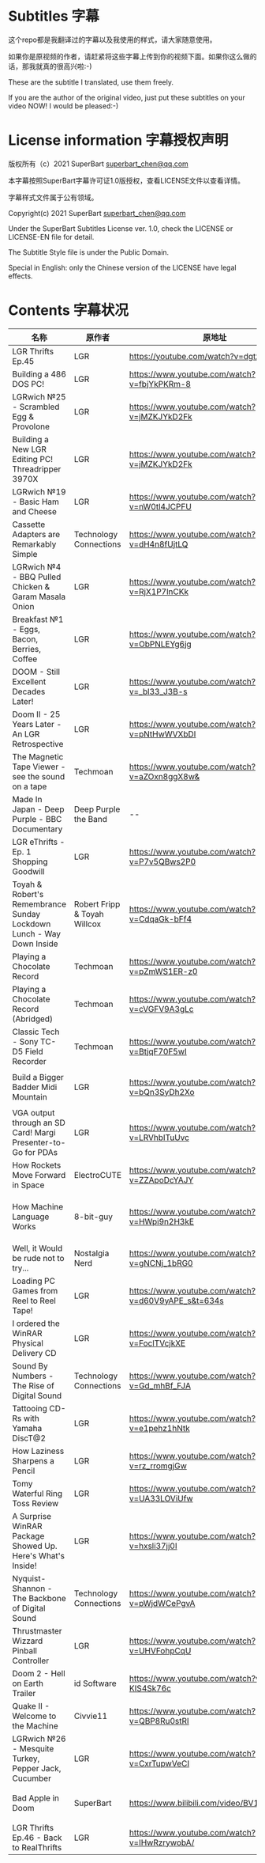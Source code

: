 # Subtitles 字幕

这个repo都是我翻译过的字幕以及我使用的样式，请大家随意使用。 

如果你是原视频的作者，请赶紧将这些字幕上传到你的视频下面。如果你这么做的话，那我就真的很高兴啦:-) 

These are the subtitle I translated, use them freely. 

If you are the author of the original video, just put these subtitles on your video NOW! I would be pleased:-) 

# License information 字幕授权声明

版权所有（c）2021 SuperBart <superbart_chen@qq.com> 

本字幕按照SuperBart字幕许可证1.0版授权，查看LICENSE文件以查看详情。 

字幕样式文件属于公有领域。 

Copyright(c) 2021 SuperBart <superbart_chen@qq.com> 

Under the SuperBart Subtitles License ver. 1.0, check the LICENSE or LICENSE-EN file for detail. 

The Subtitle Style file is under the Public Domain. 

Special in English: only the Chinese version of the LICENSE have legal effects. 

# Contents 字幕状况

|名称|原作者|原地址|注|
|---|---|---|---|
|LGR Thrifts Ep.45|LGR| https://youtube.com/watch?v=dgtze2Wf4JY ||
|Building a 486 DOS PC!|LGR| https://www.youtube.com/watch?v=fbjYkPKRm-8 ||
|LGRwich №25 - Scrambled Egg & Provolone|LGR| https://www.youtube.com/watch?v=jMZKJYkD2Fk ||
|Building a New LGR Editing PC! Threadripper 3970X|LGR| https://www.youtube.com/watch?v=jMZKJYkD2Fk ||
|LGRwich №19 - Basic Ham and Cheese|LGR| https://www.youtube.com/watch?v=nW0tl4JCPFU ||
|Cassette Adapters are Remarkably Simple|Technology Connections| https://www.youtube.com/watch?v=dH4n8fUjtLQ ||
|LGRwich №4 - BBQ Pulled Chicken & Garam Masala Onion|LGR| https://www.youtube.com/watch?v=RjX1P7lnCKk ||
|Breakfast №1 - Eggs, Bacon, Berries, Coffee|LGR| https://www.youtube.com/watch?v=ObPNLEYg6jg ||
|DOOM - Still Excellent Decades Later!|LGR| https://www.youtube.com/watch?v=_bl33_J3B-s ||
|Doom II - 25 Years Later - An LGR Retrospective|LGR| https://www.youtube.com/watch?v=pNtHwWVXbDI ||
|The Magnetic Tape Viewer - see the sound on a tape|Techmoan| https://www.youtube.com/watch?v=aZOxn8ggX8w& ||
|Made In Japan - Deep Purple - BBC Documentary|Deep Purple the Band| -- |本视频不是BBC的版权！|
|LGR eThrifts - Ep. 1 Shopping Goodwill|LGR| https://www.youtube.com/watch?v=P7v5QBws2P0 |本视频后半部分为机翻修改|
|Toyah & Robert's Remembrance Sunday Lockdown Lunch - Way Down Inside|Robert Fripp & Toyah Willcox| https://www.youtube.com/watch?v=CdqaGk-bFf4 ||
|Playing a Chocolate Record|Techmoan| https://www.youtube.com/watch?v=pZmWS1ER-z0 ||
|Playing a Chocolate Record (Abridged)|Techmoan| https://www.youtube.com/watch?v=cVGFV9A3gLc ||
|Classic Tech - Sony TC-D5 Field Recorder|Techmoan| https://www.youtube.com/watch?v=BtjqF70F5wI ||
|Build a Bigger Badder Midi Mountain|LGR| https://www.youtube.com/watch?v=bQn3SyDh2Xo |字幕文件丢失，仅上传视频|
|VGA output through an SD Card! Margi Presenter-to-Go for PDAs|LGR| https://www.youtube.com/watch?v=LRVhbITuUvc ||
|How Rockets Move Forward in Space|ElectroCUTE| https://www.youtube.com/watch?v=ZZApoDcYAJY ||
|How Machine Language Works|8-bit-guy| https://www.youtube.com/watch?v=HWpi9n2H3kE |bilibili有授权翻译，故本字幕禁止商用|
|Well, it Would be rude not to try... |Nostalgia Nerd| https://www.youtube.com/watch?v=gNCNj_1bRG0 ||
|Loading PC Games from Reel to Reel Tape!|LGR| https://www.youtube.com/watch?v=d60V9yAPE_s&t=634s | 校对：Citrusnyade |
|I ordered the WinRAR Physical Delivery CD|LGR| https://www.youtube.com/watch?v=FoclTVcjkXE | |
|Sound By Numbers - The Rise of Digital Sound|Technology Connections| https://www.youtube.com/watch?v=Gd_mhBf_FJA | 校对：pingatsky |
|Tattooing CD-Rs with Yamaha DiscT@2|LGR| https://www.youtube.com/watch?v=e1pehz1hNtk ||
|How Laziness Sharpens a Pencil|LGR| https://www.youtube.com/watch?v=rz_rromgjGw||
|Tomy Waterful Ring Toss Review|LGR| https://www.youtube.com/watch?v=UA33LOViUfw ||
|A Surprise WinRAR Package Showed Up. Here's What's Inside!|LGR| https://www.youtube.com/watch?v=hxsli37jj0I ||
|Nyquist-Shannon - The Backbone of Digital Sound|Technology Connections| https://www.youtube.com/watch?v=pWjdWCePgvA ||
|Thrustmaster Wizzard Pinball Controller|LGR| https://www.youtube.com/watch?v=UHVFohpCqU ||
|Doom 2 - Hell on Earth Trailer|id Software| https://www.youtube.com/watch?v=p-KIS4Sk76c ||
|Quake II - Welcome to the Machine |Civvie11| https://www.youtube.com/watch?v=QBP8Ru0stRI ||
|LGRwich №26 - Mesquite Turkey, Pepper Jack, Cucumber |LGR| https://www.youtube.com/watch?v=CxrTupwVeCI ||
|Bad Apple in Doom |SuperBart| https://www.bilibili.com/video/BV1dq4y1X7jn | 本视频按照CC-BY-SA授权 |
|LGR Thrifts Ep.46 - Back to RealThrifts |LGR| https://www.youtube.com/watch?v=IHwRzrywobA/ ||

